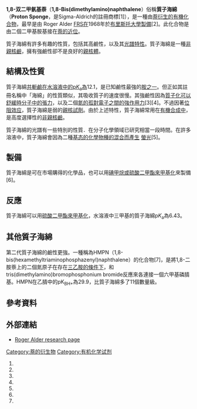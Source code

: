 **1,8-双二甲氨基萘**（**1,8-Bis(dimethylamino)naphthalene**）俗稱**質子海綿**（**Proton
Sponge**，是Sigma-Aldrich的註冊商標\[1\]），是一種由[萘衍生的](../Page/萘.md "wikilink")[有機化合物](https://zh.wikipedia.org/wiki/有機化合物 "wikilink")，最早是由
Roger Alder
[FRS在](https://zh.wikipedia.org/wiki/FRS "wikilink")1968年於[布里斯托大學製備](https://zh.wikipedia.org/wiki/布里斯托大學 "wikilink")\[2\]。此化合物是由二個二甲基胺基接在[萘的近位](../Page/萘.md "wikilink")。

質子海綿有許多有趣的性質，包括其高鹼性，以及其[光譜特性](https://zh.wikipedia.org/wiki/光譜 "wikilink")。質子海綿是一種[非親核鹼](https://zh.wikipedia.org/wiki/非親核鹼 "wikilink")，擁有強鹼性卻不是良好的[親核體](https://zh.wikipedia.org/wiki/親核體 "wikilink")。

## 結構及性質

質子海綿[共軛鹼在水溶液中的](https://zh.wikipedia.org/wiki/共軛鹼 "wikilink")[p*K*<sub>a</sub>為](../Page/酸度系数.md "wikilink")12.1，是已知鹼性最強的[胺之一](https://zh.wikipedia.org/wiki/胺 "wikilink")。但正如其註冊名稱中「海綿」的性質類似，其吸收質子的速度很慢。其強鹼性因為[質子化可以舒緩時分子中的張力](https://zh.wikipedia.org/wiki/質子化 "wikilink")，以及二個[氮的](../Page/氮.md "wikilink")[孤對電子之間的強作用力](https://zh.wikipedia.org/wiki/孤對電子 "wikilink")\[3\]\[4\]。不過因著[位阻效应](https://zh.wikipedia.org/wiki/位阻效应 "wikilink")，質子海綿是弱的[親核試劑](https://zh.wikipedia.org/wiki/親核試劑 "wikilink")。由於上述特性，質子海綿常用在[有機合成中](https://zh.wikipedia.org/wiki/有機合成 "wikilink")，是高度選擇性的[非親核鹼](https://zh.wikipedia.org/wiki/非親核鹼 "wikilink")。

質子海綿的光譜有一些特別的性質．在分子化學領域已研究相當一段時間。在許多溶液中，質子海綿會因為二種[基态的化學物種的混合而產生](https://zh.wikipedia.org/wiki/基态 "wikilink")
[螢光](https://zh.wikipedia.org/wiki/螢光 "wikilink")\[5\]。

## 製備

質子海綿是可在市場購得的化學品，也可以用[碘甲烷或](../Page/碘甲烷.md "wikilink")[硫酸二甲酯來](../Page/硫酸二甲酯.md "wikilink")[甲基化](../Page/甲基化.md "wikilink")來製備\[6\]。

## 反應

質子海綿可以用[硫酸二甲酯來甲基化](../Page/硫酸二甲酯.md "wikilink")，水溶液中三甲基的質子海綿p*K*<sub>a</sub>為6.43。

## 其他質子海綿

第二代質子海綿的鹼性更強。一種稱為HMPN（1,8-bis(hexamethyltriaminophosphazenyl)naphthalene）的化合物\[7\]，是將1,8-二胺萘上的二個氮原子在存在[三乙胺的條件下](../Page/三乙胺.md "wikilink")，和tris(dimethylamino)bromophosphonium
bromide反應來各連接一個六甲基磷腈基。HMPN在乙腈中的pK<sub>BH+</sub>為29.9，比質子海綿多了11個數量級。

## 參考資料

## 外部連結

  - [Roger Alder research
    page](https://web.archive.org/web/20050722084127/http://www.chm.bris.ac.uk/aldergroup/alder.htm)

[Category:萘的衍生物](https://zh.wikipedia.org/wiki/Category:萘的衍生物 "wikilink")
[Category:有机化学试剂](https://zh.wikipedia.org/wiki/Category:有机化学试剂 "wikilink")

1.
2.
3.
4.
5.
6.
7.